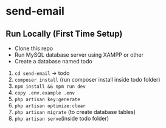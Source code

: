 ﻿# send-email
## Run Locally (First Time Setup)

- Clone this repo
- Run MySQL database server using XAMPP or other
- Create a database named todo

1. ```cd send-email``` -> todo
2. ```composer install``` (run composer install inside todo folder)
3. ```npm install && npm run dev```
4. ```copy .env.example .env```
5. ```php artisan key:generate```
6. ```php artisan optimize:clear```
7. ```php artisan migrate``` (to create database tables)
8. ```php artisan serve```(inside todo folder)
